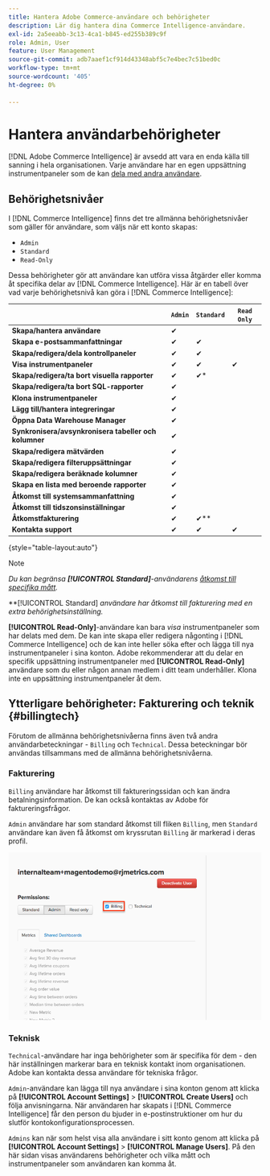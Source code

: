 ```yaml
---
title: Hantera Adobe Commerce-användare och behörigheter
description: Lär dig hantera dina Commerce Intelligence-användare.
exl-id: 2a5eeabb-3c13-4ca1-b845-ed255b389c9f
role: Admin, User
feature: User Management
source-git-commit: adb7aaef1cf914d43348abf5c7e4bec7c51bed0c
workflow-type: tm+mt
source-wordcount: '405'
ht-degree: 0%

---
```


# Hantera användarbehörigheter

[!DNL Adobe Commerce Intelligence] är avsedd att vara en enda källa till sanning i hela organisationen. Varje användare har en egen uppsättning instrumentpaneler som de kan [dela med andra användare](../../data-user/dashboards/share-dashboard-with-users.md).

## Behörighetsnivåer

I [!DNL Commerce Intelligence] finns det tre allmänna behörighetsnivåer som gäller för användare, som väljs när ett konto skapas:

* `Admin`
* `Standard`
* `Read-Only`

Dessa behörigheter gör att användare kan utföra vissa åtgärder eller komma åt specifika delar av [!DNL Commerce Intelligence]. Här är en tabell över vad varje behörighetsnivå kan göra i [!DNL Commerce Intelligence]:

|   | `Admin` | `Standard` | `Read Only` |
| -----|-----|-----|----|
| **Skapa/hantera användare** | ✔ |   |   |
| **Skapa e-postsammanfattningar** | ✔ | ✔ |   |
| **Skapa/redigera/dela kontrollpaneler** | ✔ | ✔ |   |
| **Visa instrumentpaneler** | ✔ | ✔ | ✔ |
| **Skapa/redigera/ta bort visuella rapporter** | ✔ | ✔* |   |
| **Skapa/redigera/ta bort SQL-rapporter** | ✔ |  |   |
| **Klona instrumentpaneler** | ✔ |   |   |
| **Lägg till/hantera integreringar** | ✔ |   |   |
| **Öppna Data Warehouse Manager** | ✔ |   |   |
| **Synkronisera/avsynkronisera tabeller och kolumner** | ✔ |   |   |
| **Skapa/redigera mätvärden** | ✔ |   |   |
| **Skapa/redigera filteruppsättningar** | ✔ |   |   |
| **Skapa/redigera beräknade kolumner** | ✔ |   |   |
| **Skapa en lista med beroende rapporter** | ✔ |   |   |
| **Åtkomst till systemsammanfattning** | ✔ |   |   |
| **Åtkomst till tidszonsinställningar** | ✔ |   |   |
| **Åtkomstfakturering** | ✔ | ✔** |   |
| **Kontakta support** | ✔ | ✔ | ✔ |

{style="table-layout:auto"}

>[!NOTE]
>
>_Du kan begränsa **[!UICONTROL Standard]**-användarens [åtkomst till specifika mått](../../administrator/user-management/restrict-metric-access.md)._
>
>**[!UICONTROL Standard] _användare har åtkomst till fakturering med en extra behörighetsinställning._
>
>**[!UICONTROL Read-Only]**-användare kan bara _visa_ instrumentpaneler som har delats med dem. De kan inte skapa eller redigera någonting i [!DNL Commerce Intelligence] och de kan inte heller söka efter och lägga till nya instrumentpaneler i sina konton. Adobe rekommenderar att du delar en specifik uppsättning instrumentpaneler med **[!UICONTROL Read-Only]** användare som du eller någon annan medlem i ditt team underhåller. Klona inte en uppsättning instrumentpaneler åt dem.

## Ytterligare behörigheter: Fakturering och teknik {#billingtech}

Förutom de allmänna behörighetsnivåerna finns även två andra användarbeteckningar - `Billing` och `Technical`. Dessa beteckningar bör användas tillsammans med de allmänna behörighetsnivåerna.

### Fakturering

`Billing` användare har åtkomst till faktureringssidan och kan ändra betalningsinformation. De kan också kontaktas av Adobe för faktureringsfrågor.

`Admin` användare har som standard åtkomst till fliken `Billing`, men `Standard` användare kan även få åtkomst om kryssrutan `Billing` är markerad i deras profil.

![fakturering](../../assets/billing.png)<!--{: width="550" height="363"}-->

### Teknisk

`Technical`-användare har inga behörigheter som är specifika för dem - den här inställningen markerar bara en teknisk kontakt inom organisationen. Adobe kan kontakta dessa användare för tekniska frågor.

`Admin`-användare kan lägga till nya användare i sina konton genom att klicka på **[!UICONTROL Account Settings]** > **[!UICONTROL Create Users]** och följa anvisningarna. När användaren har skapats i [!DNL Commerce Intelligence] får den person du bjuder in e-postinstruktioner om hur du slutför kontokonfigurationsprocessen.

`Admins` kan när som helst visa alla användare i sitt konto genom att klicka på **[!UICONTROL Account Settings]** > **[!UICONTROL Manage Users]**. På den här sidan visas användarens behörigheter och vilka mått och instrumentpaneler som användaren kan komma åt.
